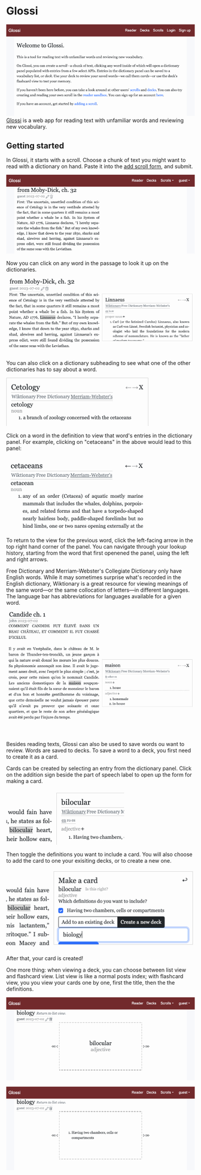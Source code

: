 # Glossi
![The website landing page](screenshots/1-landing_page.png)
[Glossi](https://glossi.lat) is a web app for reading text with unfamiliar words and reviewing new vocabulary.

## Getting started

In Glossi, it starts with a scroll. Choose a chunk of text you might want to read with a dictionary on hand. Paste it into the [add scroll form](https://glossi.lat/scrolls/new), and submit.

![Alt text](screenshots/4-added_scroll.png)

Now you can click on any word in the passage to look it up on the dictionaries.

![Alt text](screenshots/5-linnaeus_wikt.png)

You can also click on a dictionary subheading to see what one of the other dictionaries has to say about a word.

![Alt text](screenshots/7-cetology_merriamwebsters.png)

Click on a word in the definition to view that word's entries in the dictionary panel. For example, clicking on "cetaceans" in the above would lead to this panel:

![Alt text](screenshots/8-cetaceans_merriamwebsters.png)

To return to the view for the previous word, click the left-facing arrow in the top right hand corner of the panel. You can navigate through your lookup history, starting from the word that first openened the panel, using the left and right arrows.

Free Dictionary and Merriam-Webster's Collegiate Dictionary only have English words. While it may sometimes surprise what's recorded in the English dictionary, Wiktionary is a great resource for viewing meanings of the same word—or the same collocation of letters—in different languages. The language bar has abbreviations for languages available for a given word.

![Alt text](screenshots/9-candide_wikt.png)

Besides reading texts, Glossi can also be used to save words ou want to review. Words are saved to decks. To save a word to a deck, you first need to create it as a card.

Cards can be created by selecting an entry from the dictionary panel. Click on the addition sign beside the part of speech label to open up the form for making a card.

![Alt text](screenshots/10-bilocular_wikt.png)

Then toggle the definitions you want to include a card. You will also choose to add the card to one your exisiting decks, or to create a new one.

![Alt text](screenshots/11-bilocular_make_a_card.png)

After that, your card is created!

One more thing: when viewing a deck, you can choose between list view and flashcard view. List view is like a normal posts index; with flashcard view, you you view your cards one by one, first the title, then the the definitions.

![Alt text](screenshots/14-flashcard_recto.png)

![Alt text](screenshots/15-flashcard_verso.png)